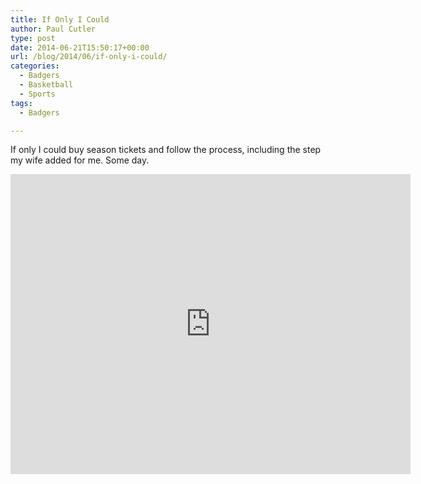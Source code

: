 ```yaml
---
title: If Only I Could
author: Paul Cutler
type: post
date: 2014-06-21T15:50:17+00:00
url: /blog/2014/06/if-only-i-could/
categories:
  - Badgers
  - Basketball
  - Sports
tags:
  - Badgers

---
```

If only I could buy season tickets and follow the process, including the step my wife added for me. Some day.

<iframe src="https://www.flickr.com/photos/silwenae/14473311835/player/" width="640" height="480" frameborder="0" allowfullscreen webkitallowfullscreen mozallowfullscreen oallowfullscreen msallowfullscreen></iframe>